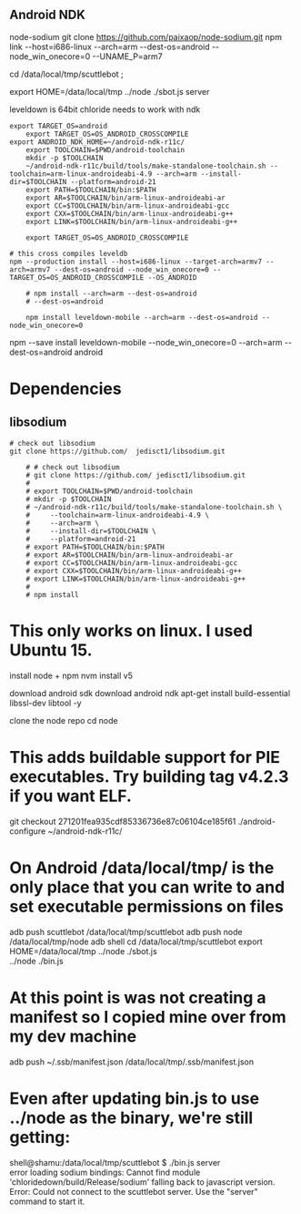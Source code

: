 ## Android NDK



node-sodium
git clone https://github.com/paixaop/node-sodium.git
npm link --host=i686-linux --arch=arm --dest-os=android --node_win_onecore=0 --UNAME_P=arm7



cd /data/local/tmp/scuttlebot ; 

export HOME=/data/local/tmp
 ../node ./sbot.js server



leveldown is 64bit
chloride needs to work with ndk 



    export TARGET_OS=android
		export TARGET_OS=OS_ANDROID_CROSSCOMPILE
    export ANDROID_NDK_HOME=~/android-ndk-r11c/
		export TOOLCHAIN=$PWD/android-toolchain
		mkdir -p $TOOLCHAIN
		~/android-ndk-r11c/build/tools/make-standalone-toolchain.sh --toolchain=arm-linux-androideabi-4.9 --arch=arm --install-dir=$TOOLCHAIN --platform=android-21
		export PATH=$TOOLCHAIN/bin:$PATH
		export AR=$TOOLCHAIN/bin/arm-linux-androideabi-ar
		export CC=$TOOLCHAIN/bin/arm-linux-androideabi-gcc
		export CXX=$TOOLCHAIN/bin/arm-linux-androideabi-g++
		export LINK=$TOOLCHAIN/bin/arm-linux-androideabi-g++
		
		export TARGET_OS=OS_ANDROID_CROSSCOMPILE

    # this cross compiles leveldb
    npm --production install --host=i686-linux --target-arch=armv7 --arch=armv7 --dest-os=android --node_win_onecore=0 --TARGET_OS=OS_ANDROID_CROSSCOMPILE --OS_ANDROID

		# npm install --arch=arm --dest-os=android
		# --dest-os=android
		
		npm install leveldown-mobile --arch=arm --dest-os=android --node_win_onecore=0



npm --save install leveldown-mobile --node_win_onecore=0 --arch=arm --dest-os=android android


# Dependencies

## libsodium

    # check out libsodium
    git clone https://github.com/  jedisct1/libsodium.git

		# # check out libsodium
		# git clone https://github.com/	jedisct1/libsodium.git
		#
		# export TOOLCHAIN=$PWD/android-toolchain
		# mkdir -p $TOOLCHAIN
		# ~/android-ndk-r11c/build/tools/make-standalone-toolchain.sh \
		#     --toolchain=arm-linux-androideabi-4.9 \
		#     --arch=arm \
		#     --install-dir=$TOOLCHAIN \
		#     --platform=android-21
		# export PATH=$TOOLCHAIN/bin:$PATH
		# export AR=$TOOLCHAIN/bin/arm-linux-androideabi-ar
		# export CC=$TOOLCHAIN/bin/arm-linux-androideabi-gcc
		# export CXX=$TOOLCHAIN/bin/arm-linux-androideabi-g++
		# export LINK=$TOOLCHAIN/bin/arm-linux-androideabi-g++
		#
		# npm install


    


# This only works on linux. I used Ubuntu 15.

install node + npm 
nvm install v5

download android sdk
download android ndk
apt-get install build-essential libssl-dev libtool -y

clone the node repo
cd node

# This adds buildable support for PIE executables. Try building tag v4.2.3 if you want ELF.
git checkout 271201fea935cdf85336736e87c06104ce185f61
./android-configure ~/android-ndk-r11c/


# On Android /data/local/tmp/ is the only place that you can write to and set executable permissions on files

adb push scuttlebot /data/local/tmp/scuttlebot
adb push node /data/local/tmp/node
adb shell
	cd /data/local/tmp/scuttlebot
	export HOME=/data/local/tmp 
	../node ./sbot.js   
	../node ./bin.js   

# At this point is was not creating a manifest so I copied mine over from my dev machine 

adb push ~/.ssb/manifest.json /data/local/tmp/.ssb/manifest.json

# Even after updating bin.js to use ../node as the binary, we're still getting:

shell@shamu:/data/local/tmp/scuttlebot $ ./bin.js server                       
error loading sodium bindings: Cannot find module 'chloridedown/build/Release/sodium'
falling back to javascript version.
Error: Could not connect to the scuttlebot server.
Use the "server" command to start it.

